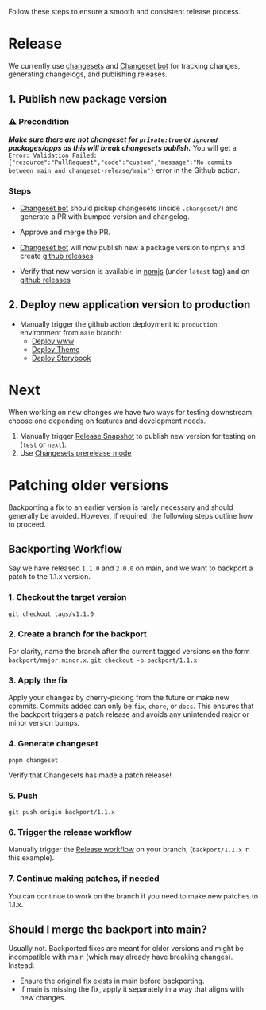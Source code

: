 Follow these steps to ensure a smooth and consistent release process.
# Release 

We currently use [changesets](https://github.com/changesets/changesets) and [Changeset bot](https://github.com/apps/changeset-bot) for tracking changes, generating changelogs, and publishing releases.


## 1. Publish new package version

### ⚠️ Precondition

***Make sure there are not changeset for `private:true` or `ignored` packages/apps as this will break changesets publish.***
You will get a `Error: Validation Failed: {"resource":"PullRequest","code":"custom","message":"No commits between main and changeset-release/main"}` error in the Github action.

### Steps 

- [Changeset bot](https://github.com/apps/changeset-bot) should pickup changesets (inside `.changeset/`) and generate a PR with bumped version and changelog.

- Approve and merge the PR.

- [Changeset bot](https://github.com/apps/changeset-bot) will now publish new a package version to npmjs and create [github releases](https://github.com/digdir/designsystemet/releases)

- Verify that new version is available in [npmjs](https://www.npmjs.com/package/@digdir/designsystemet) (under `latest` tag) and on [github releases](https://github.com/digdir/designsystemet/releases)

## 2. Deploy new application version to production

- Manually trigger the github action deployment to `production` environment from `main` branch: 
  - [Deploy www](https://github.com/digdir/designsystemet/actions/workflows/deploy-www.yml)
  - [Deploy Theme](https://github.com/digdir/designsystemet/actions/workflows/deploy-theme.yml)
  - [Deploy Storybook](https://github.com/digdir/designsystemet/actions/workflows/deploy-storybook.yml)


# **Next**

When working on new changes we have two ways for testing downstream, choose one depending on features and development needs.

1. Manually trigger [Release Snapshot](https://github.com/digdir/designsystemet/actions/workflows/release-snapshot.yml) to publish new version for testing on (`test` or `next`).
2. Use [Changesets prerelease mode](https://github.com/changesets/changesets/blob/main/docs/prereleases.md)
 
# Patching older versions
Backporting a fix to an earlier version is rarely necessary and should generally be avoided. However, if required, the following steps outline how to proceed.

## Backporting Workflow
Say we have released `1.1.0` and `2.0.0` on main, and we want to backport a patch to the 1.1.x version.

### 1. Checkout the target version
`git checkout tags/v1.1.0`

### 2. Create a branch for the backport

For clarity, name the branch after the current tagged versions on the form `backport/major.minor.x`.
`git checkout -b backport/1.1.x`

### 3. Apply the fix

Apply your changes by cherry-picking from the future or make new commits. Commits added can only be `fix`, `chore`, or `docs`.
This ensures that the backport triggers a patch release and avoids any unintended major or minor version bumps.

### 4. Generate changeset

`pnpm changeset`

Verify that Changesets has made a patch release!

### 5. Push

`git push origin backport/1.1.x`

### 6. Trigger the release workflow

Manually trigger the [Release workflow](https://github.com/digdir/designsystemet/actions/workflows/release.yml) on your branch, (`backport/1.1.x` in this example).

### 7. Continue making patches, if needed

You can continue to work on the branch if you need to make new patches to 1.1.x.


## Should I merge the backport into main?
Usually not. Backported fixes are meant for older versions and might be incompatible with main (which may already have breaking changes). Instead:

- Ensure the original fix exists in main before backporting.
- If main is missing the fix, apply it separately in a way that aligns with new changes.

